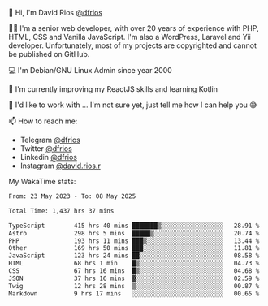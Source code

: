 👋 Hi, I'm David Rios [@dfrios](https://github.com/dfrios)

👨‍💻 I'm a senior web developer, with over 20 years of experience with PHP, HTML, CSS and Vanilla JavaScript. I'm also a WordPress, Laravel and Yii developer. Unfortunately, most of my projects are copyrighted and cannot be published on GitHub.

💻 I'm Debian/GNU Linux Admin since year 2000

🌱 I'm currently improving my ReactJS skills and learning Kotlin

💞️ I'd like to work with ... I'm not sure yet, just tell me how I can help you 😅


📫 How to reach me:
* Telegram [@dfrios](https://t.me/dfrios)
* Twitter [@dfrios](https://twitter.com/dfrios)
* Linkedin [@dfrios](https://linkedin.com/in/dfrios)
* Instagram [@david.rios.r](https://instagram.com/david.rios.r)



My WakaTime stats:
<!--START_SECTION:waka-->

```txt
From: 23 May 2023 - To: 08 May 2025

Total Time: 1,437 hrs 37 mins

TypeScript        415 hrs 40 mins ███████▒░░░░░░░░░░░░░░░░░   28.91 %
Astro             298 hrs 5 mins  █████▒░░░░░░░░░░░░░░░░░░░   20.74 %
PHP               193 hrs 11 mins ███▒░░░░░░░░░░░░░░░░░░░░░   13.44 %
Other             169 hrs 50 mins ███░░░░░░░░░░░░░░░░░░░░░░   11.81 %
JavaScript        123 hrs 24 mins ██░░░░░░░░░░░░░░░░░░░░░░░   08.58 %
HTML              68 hrs 1 min    █▒░░░░░░░░░░░░░░░░░░░░░░░   04.73 %
CSS               67 hrs 16 mins  █▒░░░░░░░░░░░░░░░░░░░░░░░   04.68 %
JSON              37 hrs 16 mins  ▓░░░░░░░░░░░░░░░░░░░░░░░░   02.59 %
Twig              12 hrs 28 mins  ▒░░░░░░░░░░░░░░░░░░░░░░░░   00.87 %
Markdown          9 hrs 17 mins   ░░░░░░░░░░░░░░░░░░░░░░░░░   00.65 %
```

<!--END_SECTION:waka-->
